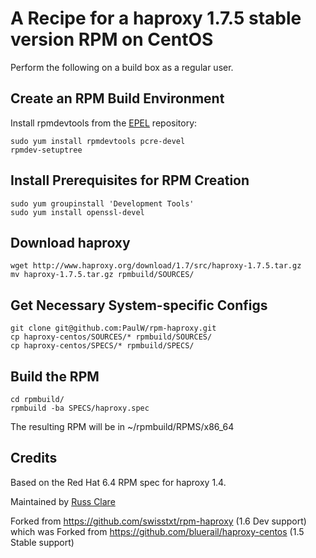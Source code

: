 # A Recipe for a haproxy 1.7.5 stable version RPM on CentOS

Perform the following on a build box as a regular user.

## Create an RPM Build Environment

Install rpmdevtools from the [EPEL][epel] repository:

    sudo yum install rpmdevtools pcre-devel
    rpmdev-setuptree

## Install Prerequisites for RPM Creation

    sudo yum groupinstall 'Development Tools'
    sudo yum install openssl-devel

## Download haproxy

    wget http://www.haproxy.org/download/1.7/src/haproxy-1.7.5.tar.gz
    mv haproxy-1.7.5.tar.gz rpmbuild/SOURCES/

## Get Necessary System-specific Configs

    git clone git@github.com:PaulW/rpm-haproxy.git
    cp haproxy-centos/SOURCES/* rpmbuild/SOURCES/
    cp haproxy-centos/SPECS/* rpmbuild/SPECS/

## Build the RPM

    cd rpmbuild/
    rpmbuild -ba SPECS/haproxy.spec

The resulting RPM will be in ~/rpmbuild/RPMS/x86_64

## Credits

Based on the Red Hat 6.4 RPM spec for haproxy 1.4.

Maintained by [Russ Clare](russ.clare@itv.com)

[EPEL]: http://fedoraproject.org/wiki/EPEL#How_can_I_use_these_extra_packages.3F

Forked from https://github.com/swisstxt/rpm-haproxy (1.6 Dev support) which was Forked from https://github.com/bluerail/haproxy-centos (1.5 Stable support)


